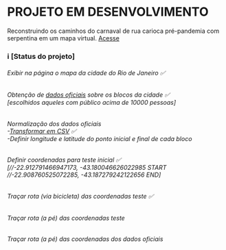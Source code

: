 # PROJETO EM DESENVOLVIMENTO
Reconstruindo os caminhos do carnaval de rua carioca pré-pandemia com serpentina em um mapa virtual.
<a href='https://izamith.github.io/caminhos-de-serpentina/index.html'>Acesse</a>

### ℹ [Status  do projeto] 
###### Exibir na página o mapa da cidade do Rio de Janeiro ✅

###### Obtenção de <a href='https://github.com/izamith/caminhos-de-serpentina/blob/main/81d05b_f4ba112f5af24879921317ccbd954ebb.pdf'>dados oficiais</a> sobre os blocos da cidade ✅ <br> [escolhidos aqueles com público acima de 10000 pessoas] 

###### Normalização dos dados oficiais <br> -<a href='https://github.com/izamith/caminhos-de-serpentina/blob/main/10mil.csv'>Transformar em CSV</a> ✅ <br> -Definir longitude e latitude do ponto inicial e final de cada bloco
 
###### Definir coordenadas para teste inicial ✅ <br>[//-22.912791466947173, -43.180046626022985 START //-22.908760525072285, -43.187279242122656 END]

###### Traçar rota (via bicicleta) das coordenadas teste ✅

###### Traçar rota (a pé) das coordenadas teste

###### Traçar rota (a pé) das coordenadas dos dados oficiais



